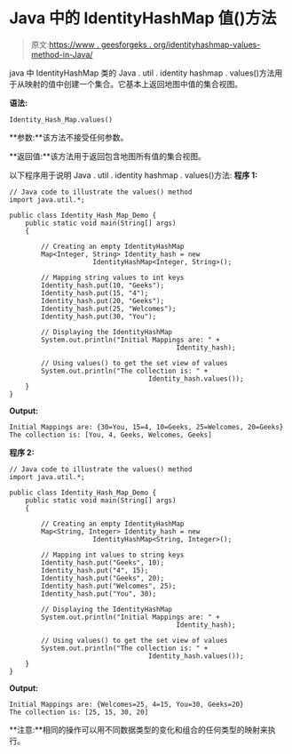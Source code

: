 # Java 中的 IdentityHashMap 值()方法

> 原文:[https://www . geesforgeks . org/identityhashmap-values-method-in-Java/](https://www.geeksforgeeks.org/identityhashmap-values-method-in-java/)

java 中 IdentityHashMap 类的 Java . util . identity hashmap . values()方法用于从映射的值中创建一个集合。它基本上返回地图中值的集合视图。

**语法:**

```
Identity_Hash_Map.values()
```

**参数:**该方法不接受任何参数。

**返回值:**该方法用于返回包含地图所有值的集合视图。

以下程序用于说明 Java . util . identity hashmap . values()方法:
**程序 1:**

```
// Java code to illustrate the values() method
import java.util.*;

public class Identity_Hash_Map_Demo {
    public static void main(String[] args)
    {

        // Creating an empty IdentityHashMap
        Map<Integer, String> Identity_hash = new 
                     IdentityHashMap<Integer, String>();

        // Mapping string values to int keys
        Identity_hash.put(10, "Geeks");
        Identity_hash.put(15, "4");
        Identity_hash.put(20, "Geeks");
        Identity_hash.put(25, "Welcomes");
        Identity_hash.put(30, "You");

        // Displaying the IdentityHashMap
        System.out.println("Initial Mappings are: " + 
                                          Identity_hash);

        // Using values() to get the set view of values
        System.out.println("The collection is: " + 
                                   Identity_hash.values());
    }
}
```

**Output:**

```
Initial Mappings are: {30=You, 15=4, 10=Geeks, 25=Welcomes, 20=Geeks}
The collection is: [You, 4, Geeks, Welcomes, Geeks]

```

**程序 2:**

```
// Java code to illustrate the values() method
import java.util.*;

public class Identity_Hash_Map_Demo {
    public static void main(String[] args)
    {

        // Creating an empty IdentityHashMap
        Map<String, Integer> Identity_hash = new 
                     IdentityHashMap<String, Integer>();

        // Mapping int values to string keys
        Identity_hash.put("Geeks", 10);
        Identity_hash.put("4", 15);
        Identity_hash.put("Geeks", 20);
        Identity_hash.put("Welcomes", 25);
        Identity_hash.put("You", 30);

        // Displaying the IdentityHashMap
        System.out.println("Initial Mappings are: " + 
                                          Identity_hash);

        // Using values() to get the set view of values
        System.out.println("The collection is: " + 
                                   Identity_hash.values());
    }
}
```

**Output:**

```
Initial Mappings are: {Welcomes=25, 4=15, You=30, Geeks=20}
The collection is: [25, 15, 30, 20]

```

**注意:**相同的操作可以用不同数据类型的变化和组合的任何类型的映射来执行。